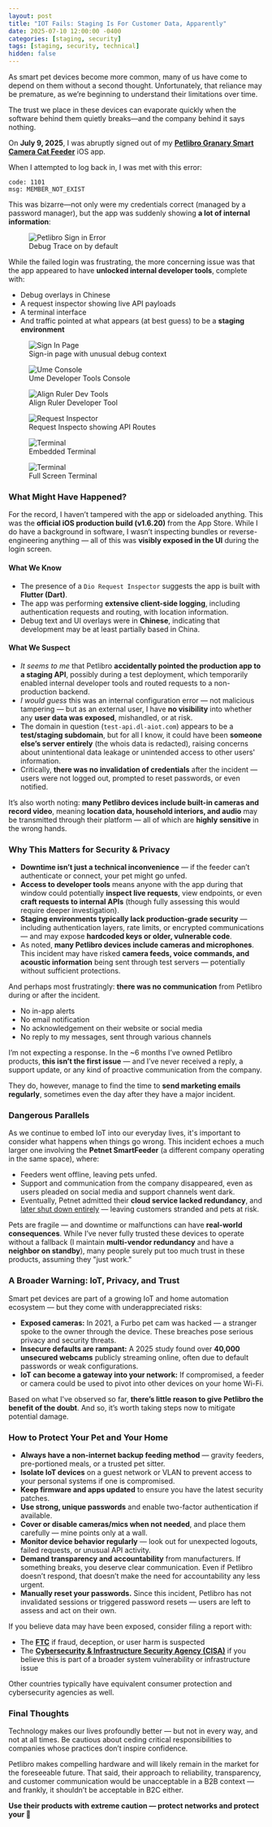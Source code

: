 ```yaml
---
layout: post
title: "IOT Fails: Staging Is For Customer Data, Apparently"
date: 2025-07-10 12:00:00 -0400
categories: [staging, security]
tags: [staging, security, technical]
hidden: false
---
```


As smart pet devices become more common, many of us have come to depend on them without a second thought. Unfortunately, that reliance may be premature, as we’re beginning to understand their limitations over time.

The trust we place in these devices can evaporate quickly when the software behind them quietly breaks—and the company behind it says nothing.

On **July 9, 2025**, I was abruptly signed out of my [**Petlibro Granary Smart Camera Cat Feeder**](https://petlibro.com/collections/granary) iOS app.

When I attempted to log back in, I was met with this error:
```
code: 1101
msg: MEMBER_NOT_EXIST
```

This was bizarre—not only were my credentials correct (managed by a password manager), but the app was suddenly showing **a lot of internal information**:

<figure>
  <img src="/assets/images/posts/2025-07-10-Staging-Is-For-Customer-Data/member-not-exist-debug.jpg" alt="Petlibro Sign in Error" class="small-img">
  <figcaption>Debug Trace on by default</figcaption>
</figure>

While the failed login was frustrating, the more concerning issue was that the app appeared to have **unlocked internal developer tools**, complete with:

- Debug overlays in Chinese
- A request inspector showing live API payloads
- A terminal interface
- And traffic pointed at what appears (at best guess) to be a **staging environment**

<figure>
  <img src="/assets/images/posts/2025-07-10-Staging-Is-For-Customer-Data/sign-in-page.jpg" alt="Sign In Page" class="small-img">
  <figcaption>Sign-in page with unusual debug context</figcaption>
</figure>

<figure>
  <img src="/assets/images/posts/2025-07-10-Staging-Is-For-Customer-Data/ume-console.PNG" alt="Ume Console" class="small-img">
  <figcaption>Ume Developer Tools Console</figcaption>
</figure>

<figure>
  <img src="/assets/images/posts/2025-07-10-Staging-Is-For-Customer-Data/align-ruler.PNG" alt="Align Ruler Dev Tools" class="small-img">
  <figcaption>Align Ruler Developer Tool</figcaption>
</figure>

<figure>
  <img src="/assets/images/posts/2025-07-10-Staging-Is-For-Customer-Data/request-inspector.PNG" alt="Request Inspector" class="small-img">
  <figcaption>Request Inspecto showing API Routes</figcaption>
</figure>

<figure>
  <img src="/assets/images/posts/2025-07-10-Staging-Is-For-Customer-Data/terminal-mini.PNG" alt="Terminal" class="small-img">
  <figcaption>Embedded Terminal</figcaption>
</figure>

<figure>
  <img src="/assets/images/posts/2025-07-10-Staging-Is-For-Customer-Data/full-screen-terminal.PNG" alt="Terminal" class="small-img">
  <figcaption>Full Screen Terminal</figcaption>
</figure>


### What Might Have Happened?

For the record, I haven’t tampered with the app or sideloaded anything. This was the **official iOS production build (v1.6.20)** from the App Store. While I do have a background in software, I wasn’t inspecting bundles or reverse-engineering anything — all of this was **visibly exposed in the UI** during the login screen.

#### What We Know

- The presence of a `Dio Request Inspector` suggests the app is built with **Flutter (Dart)**.
- The app was performing **extensive client-side logging**, including authentication requests and routing, with location information.
- Debug text and UI overlays were in **Chinese**, indicating that development may be at least partially based in China.

#### What We Suspect

- *It seems to me* that Petlibro **accidentally pointed the production app to a staging API**, possibly during a test deployment, which temporarily enabled internal developer tools and routed requests to a non-production backend.
- *I would guess* this was an internal configuration error — not malicious tampering — but as an external user, I have **no visibility** into whether any **user data was exposed**, mishandled, or at risk.
- The domain in question (`test-api.dl-aiot.com`) appears to be a **test/staging subdomain**, but for all I know, it could have been **someone else’s server entirely** (the whois data is redacted), raising concerns about unintentional data leakage or unintended access to other users' information.
- Critically, **there was no invalidation of credentials** after the incident — users were not logged out, prompted to reset passwords, or even notified.

It’s also worth noting: **many Petlibro devices include built-in cameras and record video**, meaning **location data, household interiors, and audio** may be transmitted through their platform — all of which are **highly sensitive** in the wrong hands.


### Why This Matters for Security & Privacy

- **Downtime isn’t just a technical inconvenience** — if the feeder can’t authenticate or connect, your pet might go unfed.
- **Access to developer tools** means anyone with the app during that window could potentially **inspect live requests**, view endpoints, or even **craft requests to internal APIs** (though fully assessing this would require deeper investigation).
- **Staging environments typically lack production-grade security** — including authentication layers, rate limits, or encrypted communications — and may expose **hardcoded keys or older, vulnerable code**.
- As noted, **many Petlibro devices include cameras and microphones**. This incident may have risked **camera feeds, voice commands, and acoustic information** being sent through test servers — potentially without sufficient protections.

And perhaps most frustratingly: **there was no communication** from Petlibro during or after the incident.

- No in-app alerts
- No email notification
- No acknowledgement on their website or social media
- No reply to my messages, sent through various channels

I’m not expecting a response. In the ~6 months I’ve owned Petlibro products, **this isn’t the first issue** — and I’ve never received a reply, a support update, or any kind of proactive communication from the company.

They do, however, manage to find the time to **send marketing emails regularly**, sometimes even the day after they have a major incident.


### Dangerous Parallels

As we continue to embed IoT into our everyday lives, it's important to consider what happens when things go wrong. This incident echoes a much larger one involving the **Petnet SmartFeeder** (a different company operating in the same space), where:

- Feeders went offline, leaving pets unfed.
- Support and communication from the company disappeared, even as users pleaded on social media and support channels went dark.
- Eventually, Petnet admitted their **cloud service lacked redundancy**, and [later shut down entirely](https://www.techdirt.com/2020/05/05/after-months-incompetence-smart-pet-feeder-company-petnet-falls-apart-blames-covid-19/) — leaving customers stranded and pets at risk.

Pets are fragile — and downtime or malfunctions can have **real-world consequences**. While I’ve never fully trusted these devices to operate without a fallback (I maintain **multi-vendor redundancy** and have a **neighbor on standby**), many people surely put too much trust in these products, assuming they "just work."


### A Broader Warning: IoT, Privacy, and Trust

Smart pet devices are part of a growing IoT and home automation ecosystem — but they come with underappreciated risks:

- **Exposed cameras:** In 2021, a Furbo pet cam was hacked — a stranger spoke to the owner through the device. These breaches pose serious privacy and security threats.
- **Insecure defaults are rampant:** A 2025 study found over **40,000 unsecured webcams** publicly streaming online, often due to default passwords or weak configurations.
- **IoT can become a gateway into your network:** If compromised, a feeder or camera could be used to pivot into other devices on your home Wi-Fi.

Based on what I've observed so far, **there’s little reason to give Petlibro the benefit of the doubt**. And so, it’s worth taking steps now to mitigate potential damage.


### How to Protect Your Pet and Your Home

- **Always have a non-internet backup feeding method** — gravity feeders, pre-portioned meals, or a trusted pet sitter.
- **Isolate IoT devices** on a guest network or VLAN to prevent access to your personal systems if one is compromised.
- **Keep firmware and apps updated** to ensure you have the latest security patches.
- **Use strong, unique passwords** and enable two-factor authentication if available.
- **Cover or disable cameras/mics when not needed**, and place them carefully — mine points only at a wall.
- **Monitor device behavior regularly** — look out for unexpected logouts, failed requests, or unusual API activity.
- **Demand transparency and accountability** from manufacturers. If something breaks, you deserve clear communication. Even if Petlibro doesn’t respond, that doesn’t make the need for accountability any less urgent.
- **Manually reset your passwords.** Since this incident, Petlibro has not invalidated sessions or triggered password resets — users are left to assess and act on their own.

If you believe data may have been exposed, consider filing a report with:

- The **[FTC](https://reportfraud.ftc.gov)** if fraud, deception, or user harm is suspected
- The **[Cybersecurity & Infrastructure Security Agency (CISA)](https://www.cisa.gov/report)** if you believe this is part of a broader system vulnerability or infrastructure issue

Other countries typically have equivalent consumer protection and cybersecurity agencies as well.


### Final Thoughts

Technology makes our lives profoundly better — but not in every way, and not at all times. Be cautious about ceding critical responsibilities to companies whose practices don’t inspire confidence.

Petlibro makes compelling hardware and will likely remain in the market for the foreseeable future. That said, their approach to reliability, transparency, and customer communication would be unacceptable in a B2B context — and frankly, it shouldn’t be acceptable in B2C either.

**Use their products with extreme caution — protect networks and protect your 🐾**
